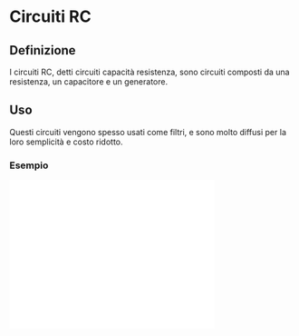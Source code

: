 # Circuiti RC

## Definizione
I circuiti RC, detti circuiti capacità resistenza, sono circuiti composti da una resistenza, un capacitore e un generatore.

## Uso
Questi circuiti vengono spesso usati come filtri, e sono molto diffusi per la loro semplicità e costo ridotto.

### Esempio
![Circuito RC](/resources/images/rc.png)